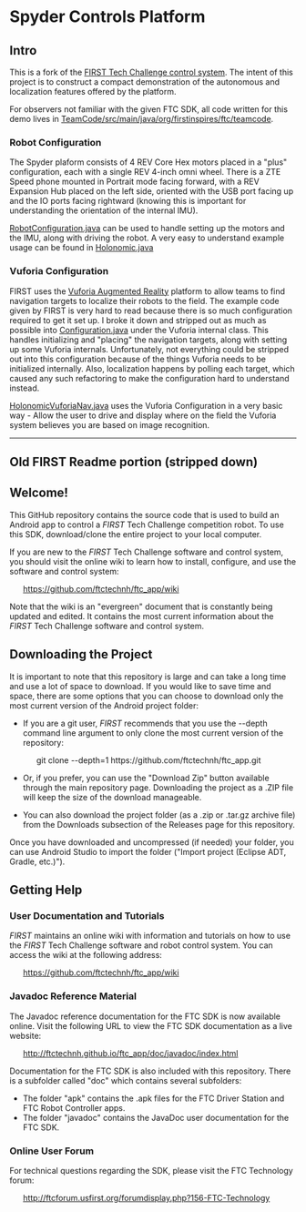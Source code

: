 # Spyder Controls Platform

## Intro
This is a fork of the [FIRST Tech Challenge control system](https://github.com/ftctechnh/ftc_app).  The intent of this project is to construct a compact demonstration of the autonomous and localization features offered by the platform.  

For observers not familiar with the given FTC SDK, all code written for this demo lives in [TeamCode/src/main/java/org/firstinspires/ftc/teamcode](TeamCode/src/main/java/org/firstinspires/ftc/teamcode).

### Robot Configuration
The Spyder plaform consists of 4 REV Core Hex motors placed in a "plus" configuration, each with a single REV 4-inch omni wheel.  There is a ZTE Speed phone mounted in Portrait mode facing forward, with a REV Expansion Hub placed on the left side, oriented with the USB port facing up and the IO ports facing rightward (knowing this is important for understanding the orientation of the internal IMU). 

[RobotConfiguration.java](TeamCode/src/main/java/org/firstinspires/ftc/teamcode/RobotConfiguration.java) can be used to handle setting up the motors and the IMU, along with driving the robot.  A very easy to understand example usage can be found in [Holonomic.java](TeamCode/src/main/java/org/firstinspires/ftc/teamcode/Holonomic.java)

### Vuforia Configuration
FIRST uses the [Vuforia Augmented Reality](https://www.vuforia.com/) platform to allow teams to find navigation targets to localize their robots to the field. The example code given by FIRST is very hard to read because there is so much configuration required to get it set up.  I broke it down and stripped out as much as possible into [Configuration.java](TeamCode/src/main/java/org/firstinspires/ftc/teamcode/Configuration.java) under the Vuforia internal class.  This handles initializing and "placing" the navigation targets, along with setting up some Vuforia internals.  Unfortunately, not everything could be stripped out into this configuration because of the things Vuforia needs to be initialized internally.  Also, localization happens by polling each target, which caused any such refactoring to make the configuration hard to understand instead.  

[HolonomicVuforiaNav.java](TeamCode/src/main/java/org/firstinspires/ftc/teamcode/HolonomicVuforiaNav.java) uses the Vuforia Configuration in a very basic way - Allow the user to drive and display where on the field the Vuforia system believes you are based on image recognition.
       
---

## Old FIRST Readme portion (stripped down)

## Welcome!
This GitHub repository contains the source code that is used to build an Android app to control a *FIRST* Tech Challenge competition robot.  To use this SDK, download/clone the entire project to your local computer.

If you are new to the *FIRST* Tech Challenge software and control system, you should visit the online wiki to learn how to install, configure, and use the software and control system:

&nbsp;&nbsp;&nbsp;&nbsp;&nbsp;&nbsp;https://github.com/ftctechnh/ftc_app/wiki

Note that the wiki is an "evergreen" document that is constantly being updated and edited.  It contains the most current information about the *FIRST* Tech Challenge software and control system.

## Downloading the Project
It is important to note that this repository is large and can take a long time and use a lot of space to download. If you would like to save time and space, there are some options that you can choose to download only the most current version of the Android project folder:

* If you are a git user, *FIRST* recommends that you use the --depth command line argument to only clone the most current version of the repository:

<p>&nbsp;&nbsp;&nbsp;&nbsp;&nbsp;&nbsp;&nbsp;&nbsp;&nbsp;&nbsp;&nbsp;&nbsp;git clone --depth=1 https://github.com/ftctechnh/ftc_app.git</p>

* Or, if you prefer, you can use the "Download Zip" button available through the main repository page.  Downloading the project as a .ZIP file will keep the size of the download manageable.

* You can also download the project folder (as a .zip or .tar.gz archive file) from the Downloads subsection of the Releases page for this repository.

Once you have downloaded and uncompressed (if needed) your folder, you can use Android Studio to import the folder  ("Import project (Eclipse ADT, Gradle, etc.)").

## Getting Help
### User Documentation and Tutorials
*FIRST* maintains an online wiki with information and tutorials on how to use the *FIRST* Tech Challenge software and robot control system.  You can access the wiki at the following address:

&nbsp;&nbsp;&nbsp;&nbsp;&nbsp;&nbsp;https://github.com/ftctechnh/ftc_app/wiki

### Javadoc Reference Material
The Javadoc reference documentation for the FTC SDK is now available online.  Visit the following URL to view the FTC SDK documentation as a live website:

&nbsp;&nbsp;&nbsp;&nbsp;&nbsp;&nbsp;http://ftctechnh.github.io/ftc_app/doc/javadoc/index.html    

Documentation for the FTC SDK is also included with this repository.  There is a subfolder called "doc" which contains several subfolders:

 * The folder "apk" contains the .apk files for the FTC Driver Station and FTC Robot Controller apps.
 * The folder "javadoc" contains the JavaDoc user documentation for the FTC SDK.

### Online User Forum
For technical questions regarding the SDK, please visit the FTC Technology forum:

&nbsp;&nbsp;&nbsp;&nbsp;&nbsp;&nbsp;http://ftcforum.usfirst.org/forumdisplay.php?156-FTC-Technology

